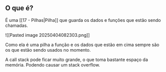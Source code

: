 ## O que é? 

É uma [[17 - Pilhas|Pilha]] que guarda os dados e funções que estão sendo chamadas.

![[Pasted image 20250404082303.png]]

Como ela é uma pilha a função e os dados que estão em cima sempre são os que estão sendo usados no momento.

A call stack pode ficar muito grande, o que toma bastante espaço da memória. Podendo causar um stack overflow.